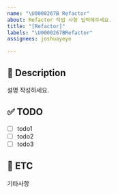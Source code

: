 ```yaml
---
name: "\U0000267B Refactor"
about: Refactor 작업 사항 입력해주세요.
title: "[Refactor]"
labels: "\U0000267BRefactor"
assignees: joshuayeyo

---
```


## 📄 Description
설명 작성하세요.

## ✅ TODO
- [ ] todo1
- [ ] todo2
- [ ] todo3

## 🎸 ETC
기타사항